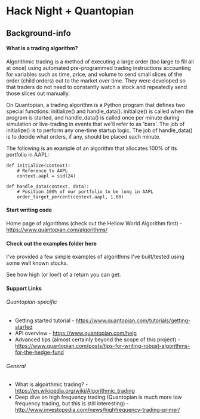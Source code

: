 # Hack Night + Quantopian

## Background-info
#### What is a trading algorithm?
Algorithmic trading is a method of executing a large order (too large to fill all at once) using automated pre-programmed trading instructions accounting for variables such as time, price, and volume to send small slices of the order (child orders) out to the market over time. They were developed so that traders do not need to constantly watch a stock and repeatedly send those slices out manually. 

On Quantopian, a trading algorithm is a Python program that defines two special functions: initialize() and handle_data(). initialize() is called when the program is started, and handle_data() is called once per minute during simulation or live-trading in events that we'll refer to as 'bars'. The job of initialize() is to perform any one-time startup logic. The job of handle_data() is to decide what orders, if any, should be placed each minute.

The following is an example of an algorithm that allocates 100% of its portfolio in AAPL:

    def initialize(context):
        # Reference to AAPL
        context.aapl = sid(24)

    def handle_data(context, data):
        # Position 100% of our portfolio to be long in AAPL
        order_target_percent(context.aapl, 1.00)
        
#### Start writing code
Home page of algorithms (check out the Hellow World Algorithm first) - https://www.quantopian.com/algorithms/

#### Check out the examples folder here
I've provided a few simple examples of algorithms I've built/tested using some well known stocks.

See how high (or low!) of a return you can get.

#### Support Links
###### Quantopian-specific
* Getting started tutorial - https://www.quantopian.com/tutorials/getting-started
* API overview - https://www.quantopian.com/help
* Advanced tips (almost certainly beyond the scope of this project) - https://www.quantopian.com/posts/tips-for-writing-robust-algorithms-for-the-hedge-fund

###### General
* What is algoirthmic trading? - https://en.wikipedia.org/wiki/Algorithmic_trading
* Deep dive on high frequency trading (Quantopian is much more low frequency trading, but this is still interesting) - http://www.investopedia.com/news/highfrequency-trading-primer/
